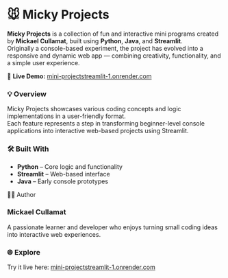 # 🐭 Micky Projects

**Micky Projects** is a collection of fun and interactive mini programs created by **Mickael Cullamat**, built using **Python**, **Java**, and **Streamlit**.  
Originally a console-based experiment, the project has evolved into a responsive and dynamic web app — combining creativity, functionality, and a simple user experience.

🔗 **Live Demo:** [mini-projectstreamlit-1.onrender.com](https://mini-projectstreamlit-1.onrender.com/)


### 💡 Overview

Micky Projects showcases various coding concepts and logic implementations in a user-friendly format.  
Each feature represents a step in transforming beginner-level console applications into interactive web-based projects using Streamlit.


### 🛠️ Built With

- **Python** – Core logic and functionality  
- **Streamlit** – Web-based interface  
- **Java** – Early console prototypes  


👨‍💻 Author

### Mickael Cullamat
A passionate learner and developer who enjoys turning small coding ideas into interactive web experiences.


### 🌐 Explore

Try it live here: [mini-projectstreamlit-1.onrender.com](https://mini-projectstreamlit-1.onrender.com/)
